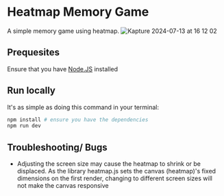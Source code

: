 # Heatmap Memory Game

A simple memory game using heatmap.
![Kapture 2024-07-13 at 16 12 02](https://github.com/user-attachments/assets/e4803411-b034-4ab2-ba7a-c1c7c172fc6c)


## Prequesites

Ensure that you have [Node.JS](https://nodejs.org/en) installed

## Run locally

It's as simple as doing this command in your terminal:

```bash
npm install # ensure you have the dependencies
npm run dev
```

## Troubleshooting/ Bugs

- Adjusting the screen size may cause the heatmap to shrink or be displaced. As
  the library heatmap.js sets the canvas (heatmap)'s fixed dimensions on the
  first render, changing to different screen sizes will not make the canvas
  responsive
